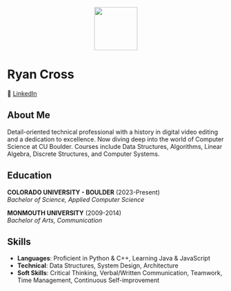 
<div id="header" align="center">
  <img src="https://media.giphy.com/media/11S3telH8JJnsQ/giphy.gif" width="100"/>
</div>

# Ryan Cross

🔗 [LinkedIn](www.linkedin.com/in/ryan-m-cross)

## About Me

Detail-oriented technical professional with a history in digital video editing and a dedication to excellence. Now diving deep into the world of Computer Science at CU Boulder. Courses include Data Structures, Algorithms, Linear Algebra, Discrete Structures, and Computer Systems.

## Education

**COLORADO UNIVERSITY - BOULDER** (2023-Present)  
_Bachelor of Science, Applied Computer Science_

**MONMOUTH UNIVERSITY** (2009-2014)  
_Bachelor of Arts, Communication_

## Skills

- **Languages**: Proficient in Python & C++, Learning Java & JavaScript
- **Technical**: Data Structures, System Design, Architecture
- **Soft Skills**: Critical Thinking, Verbal/Written Communication, Teamwork, Time Management, Continuous Self-improvement
